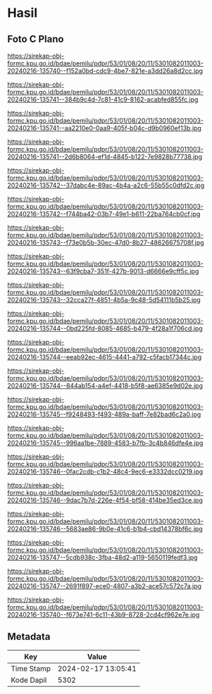 # Hasil

## Foto C Plano

https://sirekap-obj-formc.kpu.go.id/bdae/pemilu/pdpr/53/01/08/20/11/5301082011003-20240216-135740--f152a0bd-cdc9-4be7-821e-a3dd26a8d2cc.jpg

https://sirekap-obj-formc.kpu.go.id/bdae/pemilu/pdpr/53/01/08/20/11/5301082011003-20240216-135741--384b9c4d-7c81-41c9-8162-acabfed855fc.jpg

https://sirekap-obj-formc.kpu.go.id/bdae/pemilu/pdpr/53/01/08/20/11/5301082011003-20240216-135741--aa2210e0-0aa9-405f-b04c-d9b0960ef13b.jpg

https://sirekap-obj-formc.kpu.go.id/bdae/pemilu/pdpr/53/01/08/20/11/5301082011003-20240216-135741--2d6b8064-ef1d-4845-b122-7e9828b77738.jpg

https://sirekap-obj-formc.kpu.go.id/bdae/pemilu/pdpr/53/01/08/20/11/5301082011003-20240216-135742--37dabc4e-89ac-4b4a-a2c6-55b55c0dfd2c.jpg

https://sirekap-obj-formc.kpu.go.id/bdae/pemilu/pdpr/53/01/08/20/11/5301082011003-20240216-135742--f744ba42-03b7-49e1-b611-22ba764cb0cf.jpg

https://sirekap-obj-formc.kpu.go.id/bdae/pemilu/pdpr/53/01/08/20/11/5301082011003-20240216-135743--f73e0b5b-30ec-47d0-8b27-48626675708f.jpg

https://sirekap-obj-formc.kpu.go.id/bdae/pemilu/pdpr/53/01/08/20/11/5301082011003-20240216-135743--63f9cba7-351f-427b-9013-d6666e9cff5c.jpg

https://sirekap-obj-formc.kpu.go.id/bdae/pemilu/pdpr/53/01/08/20/11/5301082011003-20240216-135743--32cca27f-4851-4b5a-9c48-5d54111b5b25.jpg

https://sirekap-obj-formc.kpu.go.id/bdae/pemilu/pdpr/53/01/08/20/11/5301082011003-20240216-135744--0bd225fd-8085-4685-b479-4f28a1f706cd.jpg

https://sirekap-obj-formc.kpu.go.id/bdae/pemilu/pdpr/53/01/08/20/11/5301082011003-20240216-135744--eeab92ec-4615-4441-a792-c5facb17344c.jpg

https://sirekap-obj-formc.kpu.go.id/bdae/pemilu/pdpr/53/01/08/20/11/5301082011003-20240216-135744--844ab154-a4ef-4418-b5f8-ae6385e9d02e.jpg

https://sirekap-obj-formc.kpu.go.id/bdae/pemilu/pdpr/53/01/08/20/11/5301082011003-20240216-135745--f9248493-f493-489a-baff-7e82bad6c2a0.jpg

https://sirekap-obj-formc.kpu.go.id/bdae/pemilu/pdpr/53/01/08/20/11/5301082011003-20240216-135745--996aa1be-7889-4583-b7fb-3c4b846dfe4e.jpg

https://sirekap-obj-formc.kpu.go.id/bdae/pemilu/pdpr/53/01/08/20/11/5301082011003-20240216-135746--0fac2cdb-c1b2-48c4-9ec6-e3332dcc0219.jpg

https://sirekap-obj-formc.kpu.go.id/bdae/pemilu/pdpr/53/01/08/20/11/5301082011003-20240216-135746--9dac7b7d-226e-4f54-bf58-414be35ed3ce.jpg

https://sirekap-obj-formc.kpu.go.id/bdae/pemilu/pdpr/53/01/08/20/11/5301082011003-20240216-135746--5683ae86-9b0e-41c6-b1b4-cbd14378bf6c.jpg

https://sirekap-obj-formc.kpu.go.id/bdae/pemilu/pdpr/53/01/08/20/11/5301082011003-20240216-135747--5cdb938c-3fba-48d2-a119-5650119fedf3.jpg

https://sirekap-obj-formc.kpu.go.id/bdae/pemilu/pdpr/53/01/08/20/11/5301082011003-20240216-135747--2691f897-ece0-4807-a3b2-ace57c572c7a.jpg

https://sirekap-obj-formc.kpu.go.id/bdae/pemilu/pdpr/53/01/08/20/11/5301082011003-20240216-135740--f673e741-6c11-43b9-8728-2cd4cf962e7e.jpg


## Metadata

| Key        | Value               |
| ---------- | ------------------- |
| Time Stamp | 2024-02-17 13:05:41 |
| Kode Dapil | 5302                |



